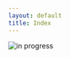 ```yaml
---
layout: default
title: Index
---
```


![in progress](https://upload.wikimedia.org/wikipedia/commons/1/19/Under_construction_graphic.gif)